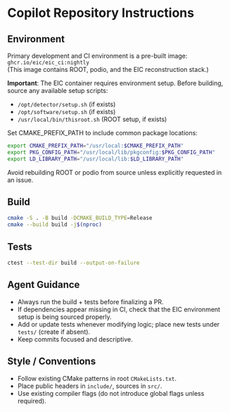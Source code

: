 # Copilot Repository Instructions

## Environment
Primary development and CI environment is a pre-built image:  
`ghcr.io/eic/eic_ci:nightly`  
(This image contains ROOT, podio, and the EIC reconstruction stack.)

**Important**: The EIC container requires environment setup. Before building, source any available setup scripts:
- `/opt/detector/setup.sh` (if exists)
- `/opt/software/setup.sh` (if exists) 
- `/usr/local/bin/thisroot.sh` (ROOT setup, if exists)

Set CMAKE_PREFIX_PATH to include common package locations:
```bash
export CMAKE_PREFIX_PATH="/usr/local:$CMAKE_PREFIX_PATH"
export PKG_CONFIG_PATH="/usr/local/lib/pkgconfig:$PKG_CONFIG_PATH"
export LD_LIBRARY_PATH="/usr/local/lib:$LD_LIBRARY_PATH"
```

Avoid rebuilding ROOT or podio from source unless explicitly requested in an issue.

## Build
```bash
cmake -S . -B build -DCMAKE_BUILD_TYPE=Release
cmake --build build -j$(nproc)
```

## Tests
```bash
ctest --test-dir build --output-on-failure
```

## Agent Guidance
- Always run the build + tests before finalizing a PR.
- If dependencies appear missing in CI, check that the EIC environment setup is being sourced properly.
- Add or update tests whenever modifying logic; place new tests under `tests/` (create if absent).
- Keep commits focused and descriptive.

## Style / Conventions
- Follow existing CMake patterns in root `CMakeLists.txt`.
- Place public headers in `include/`, sources in `src/`.
- Use existing compiler flags (do not introduce global flags unless required).